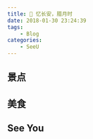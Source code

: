 ```yaml
---
title: 📄 忆长安，腊月时
date: 2018-01-30 23:24:39
tags: 
    - Blog
categories: 
    - SeeU
---
```


## 景点

## 美食

## See You


